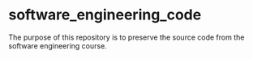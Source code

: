 # software_engineering_code
 The purpose of this repository is to preserve the source code from the software engineering course.

